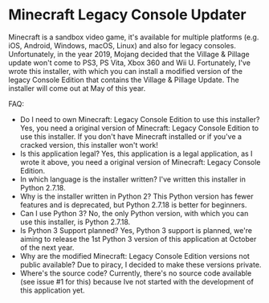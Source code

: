 # Minecraft Legacy Console Updater

Minecraft is a sandbox video game, it's available for multiple platforms (e.g. iOS, Android, Windows, macOS, Linux) and also for legacy consoles. Unfortunately, in the year 2019, Mojang decided that the Village & Pillage update won't come to PS3, PS Vita, Xbox 360 and Wii U. Fortunately, I've wrote this installer, with which you can install a modified version of the legacy Console Edition that contains the Village & Pillage Update. The installer will come out at May of this year.

FAQ:

* Do I need to own Minecraft: Legacy Console Edition to use this installer?
Yes, you need a original version of Minecraft: Legacy Console Edition to use this installer. If you don't have Minecraft installed or if you've a cracked version, this installer won't work!
* Is this application legal?
Yes, this application is a legal application, as I wrote it above, you need a original version of Minecraft: Legacy Console Edition.
* In which language is the installer written?
I've written this installer in Python 2.7.18.
* Why is the installer written in Python 2?
This Python version has fewer features and is deprecated, but Python 2.7.18 is better for beginners.
* Can I use Python 3?
No, the only Python version, with which you can use this installer, is Python 2.7.18.
* Is Python 3 Support planned?
Yes, Python 3 support is planned, we're aiming to release the 1st Python 3 version of this application at October of the next year.
* Why are the modified Minecraft: Legacy Console Edition versions not public available?
Due to piracy, I decided to make these versions private.
* Where's the source code?
Currently, there's no source code available (see issue #1 for this) because Ive not started with the development of this application yet.
